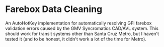 # Farebox Data Cleaning

An AutoHotKey implementation for automatically resolving GFI farebox validation errors caused by the GMV Syncromatics CAD/AVL system. This should work for transit systems other than Santa Cruz Metro, but I haven't tested it (and to be honest, it didn't work a lot of the time for Metro). 
